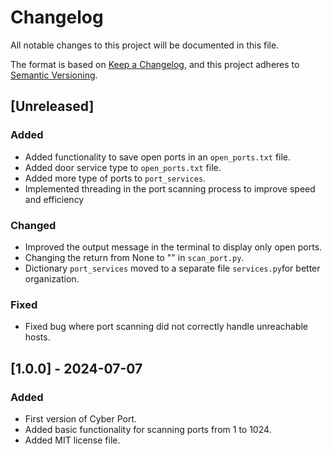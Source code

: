 # Changelog

All notable changes to this project will be documented in this file.

The format is based on [Keep a Changelog](https://keepachangelog.com/en/1.0.0/),
and this project adheres to [Semantic Versioning](https://semver.org/spec/v2.0.0.html).

## [Unreleased]
### Added
- Added functionality to save open ports in an `open_ports.txt` file.
- Added door service type to `open_ports.txt` file.
- Added more type of ports to `port_services`.
- Implemented threading in the port scanning process to improve speed and efficiency

### Changed
- Improved the output message in the terminal to display only open ports.
- Changing the return from None to "" in `scan_port.py`.
- Dictionary `port_services` moved to a separate file `services.py`for better organization.

### Fixed
- Fixed bug where port scanning did not correctly handle unreachable hosts.

## [1.0.0] - 2024-07-07
### Added
- First version of Cyber Port.
- Added basic functionality for scanning ports from 1 to 1024.
- Added MIT license file.
